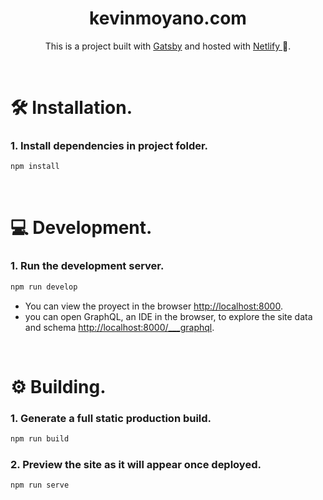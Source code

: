 <h1 align="center">
   kevinmoyano.com
</h1>
<p align="center">
   This is a project built with <a href="https://www.gatsbyjs.com/" target="_blank">Gatsby</a> and hosted with <a href="https://www.netlify.com/" target="_blank">Netlify </a>🚀.
</p>

<br/>

# 🛠 Installation.
### 1. Install dependencies in project folder.
```bash
npm install
```

<br/>

# 💻 Development.
### 1. Run the development server.
```bash
npm run develop
``` 
- You can view the proyect in the browser [http://localhost:8000](http://localhost:8000).
- you can open GraphQL, an IDE in the browser, to explore the site data and schema [http://localhost:8000/___graphql]( http://localhost:8000/___graphql).

<br/>

# ⚙️ Building.
### 1. Generate a full static production build.
```bash
npm run build
```
### 2. Preview the site as it will appear once deployed.
```bash
npm run serve
```
